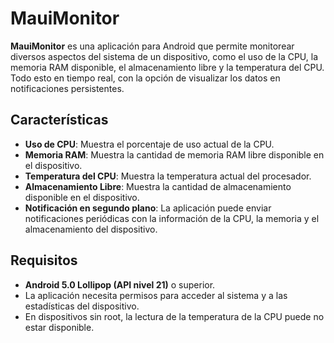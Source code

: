 # MauiMonitor

**MauiMonitor** es una aplicación para Android que permite monitorear diversos aspectos del sistema de un dispositivo, como el uso de la CPU, la memoria RAM disponible, el almacenamiento libre y la temperatura del CPU. Todo esto en tiempo real, con la opción de visualizar los datos en notificaciones persistentes.

## Características

- **Uso de CPU**: Muestra el porcentaje de uso actual de la CPU.
- **Memoria RAM**: Muestra la cantidad de memoria RAM libre disponible en el dispositivo.
- **Temperatura del CPU**: Muestra la temperatura actual del procesador.
- **Almacenamiento Libre**: Muestra la cantidad de almacenamiento disponible en el dispositivo.
- **Notificación en segundo plano**: La aplicación puede enviar notificaciones periódicas con la información de la CPU, la memoria y el almacenamiento del dispositivo.

## Requisitos

- **Android 5.0 Lollipop (API nivel 21)** o superior.
- La aplicación necesita permisos para acceder al sistema y a las estadísticas del dispositivo.
- En dispositivos sin root, la lectura de la temperatura de la CPU puede no estar disponible.

